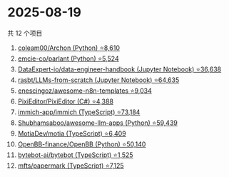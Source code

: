 # 2025-08-19

共 12 个项目

<!-- BEGIN GITHUB -->
<!-- 最后更新时间 2025-08-19 04:10:48 +0800 -->
1. [coleam00/Archon (Python) ⭐8,610](https://github.com/coleam00/Archon)
1. [emcie-co/parlant (Python) ⭐5,524](https://github.com/emcie-co/parlant)
1. [DataExpert-io/data-engineer-handbook (Jupyter Notebook) ⭐36,638](https://github.com/DataExpert-io/data-engineer-handbook)
1. [rasbt/LLMs-from-scratch (Jupyter Notebook) ⭐64,635](https://github.com/rasbt/LLMs-from-scratch)
1. [enescingoz/awesome-n8n-templates ⭐9,034](https://github.com/enescingoz/awesome-n8n-templates)
1. [PixiEditor/PixiEditor (C#) ⭐4,388](https://github.com/PixiEditor/PixiEditor)
1. [immich-app/immich (TypeScript) ⭐73,184](https://github.com/immich-app/immich)
1. [Shubhamsaboo/awesome-llm-apps (Python) ⭐59,439](https://github.com/Shubhamsaboo/awesome-llm-apps)
1. [MotiaDev/motia (TypeScript) ⭐6,409](https://github.com/MotiaDev/motia)
1. [OpenBB-finance/OpenBB (Python) ⭐50,140](https://github.com/OpenBB-finance/OpenBB)
1. [bytebot-ai/bytebot (TypeScript) ⭐1,525](https://github.com/bytebot-ai/bytebot)
1. [mfts/papermark (TypeScript) ⭐7,125](https://github.com/mfts/papermark)
<!-- END GITHUB -->